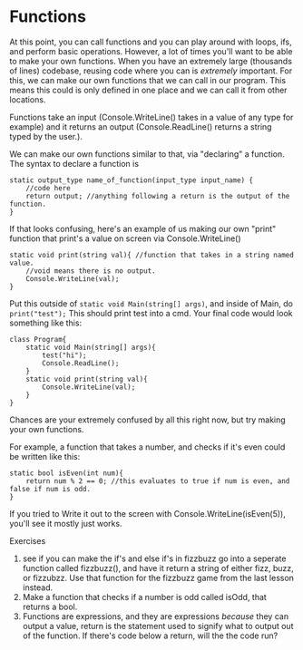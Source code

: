 # Functions
At this point, you can call functions and you can play around with loops, ifs, and perform basic operations. However, a lot of times you'll want to be able to make your own functions. When you have an extremely large (thousands of lines) codebase, reusing code where you can is *extremely* important. For this, we can make our own functions that we can call in our program. This means this could is only defined in one place and we can call it from other locations. 

Functions take an input (Console.WriteLine() takes in a value of any type for example) and it returns an output (Console.ReadLine() returns a string typed by the user.).

We can make our own functions similar to that, via "declaring" a function. The syntax to declare a function is
```CSharp
static output_type name_of_function(input_type input_name) {
    //code here
    return output; //anything following a return is the output of the function.
}
```
If that looks confusing, here's an example of us making our own "print" function that print's a value on screen via Console.WriteLine()

```CSharp
static void print(string val){ //function that takes in a string named value. 
    //void means there is no output.
    Console.WriteLine(val);
}
```
Put this outside of ``static void Main(string[] args)``, and inside of Main, do ``print("test");`` This should print test into a cmd. Your final code would look something like this:

```CSharp
class Program{
    static void Main(string[] args){
        test("hi");
        Console.ReadLine();
    }
    static void print(string val){
        Console.WriteLine(val);
    }
}
```

Chances are your extremely confused by all this right now, but try making your own functions.

For example, a function that takes a number, and checks if it's even could be written like this:

```CSharp
static bool isEven(int num){
    return num % 2 == 0; //this evaluates to true if num is even, and false if num is odd.
}
```

If you tried to Write it out to the screen with Console.WriteLine(isEven(5)), you'll see it mostly just works.

Exercises

1. see if you can make the if's and else if's in fizzbuzz go into a seperate function called fizzbuzz(), and have it return a string of either fizz, buzz, or fizzubzz. Use that function for the fizzbuzz game from the last lesson instead.
2. Make a function that checks if a number is odd called isOdd, that returns a bool.
3. Functions are expressions, and they are expressions *because* they can output a value, return is the statement used to signify what to output out of the function. If there's code below a return, will the the code run?

